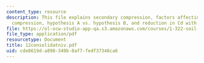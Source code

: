 ```yaml
---
content_type: resource
description: This file explains secondary compression, factors affecting rate of secondary
  compression, hypothesis A vs. hypothesis B, and reduction in Cd with surcharge.
file: https://ol-ocw-studio-app-qa.s3.amazonaws.com/courses/1-322-soil-behavior-spring-2005/cde8619da898349b8af7fedf37346ca6_12consolidatniv.pdf
file_type: application/pdf
resourcetype: Document
title: 12consolidatniv.pdf
uid: cde8619d-a898-349b-8af7-fedf37346ca6
---
```

